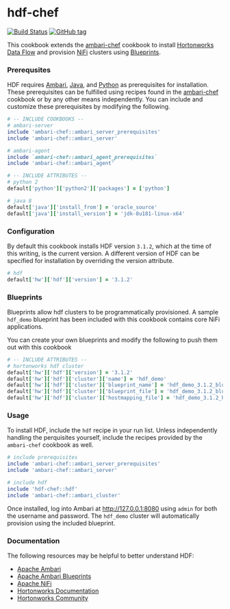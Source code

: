 # hdf-chef

[![Build Status](https://travis-ci.org/hansohn/hdf-chef.svg?branch=master)](https://travis-ci.org/hansohn/hdf-chef) [![GitHub tag](https://img.shields.io/github/tag/hansohn/hdf-chef.svg)](https://github.com/hansohn/hdf-chef)

This cookbook extends the [ambari-chef](https://github.com/hansohn/ambari-chef) cookbook to install [Hortonworks Data Flow](https://hortonworks.com/products/data-platforms/hdf/) and provision [NiFi](https://nifi.apache.org/) clusters using [Blueprints](https://cwiki.apache.org/confluence/display/AMBARI/Blueprints).

### Prerequsites

HDF requires [Ambari](https://ambari.apache.org/), [Java](http://www.oracle.com/technetwork/java/javase/downloads/index.html), and [Python](https://www.python.org/) as prerequisites for installation. These prerequisites can be fulfilled using recipes found in the [ambari-chef](https://github.com/hansohn/ambari-chef) cookbook or by any other means independently. You can include and customize these prerequisites by modifying the following.

```ruby
# -- INCLUDE COOKBOOKS --
# ambari-server
include 'ambari-chef::ambari_server_prerequisites'
include 'ambari-chef::ambari_server'

# ambari-agent
include `ambari-chef::ambari_agent_prerequisites`
include 'ambari-chef::ambari_agent'
```

```ruby
# -- INCLUDE ATTRIBUTES --
# python 2
default['python']['python2']['packages'] = ['python']

# java 8
default['java']['install_from'] = 'oracle_source'
default['java']['install_version'] = 'jdk-8u181-linux-x64'
```

### Configuration

By default this cookbook installs HDF version ```3.1.2```, which at the time of this writing, is the current version. A different version of HDF can be specified for installation by overriding the version attribute.

```ruby
# hdf
default['hw']['hdf']['version'] = '3.1.2'
```

### Blueprints

Blueprints allow hdf clusters to be programmatically provisioned. A sample `hdf_demo` blueprint has been included with this cookbook contains core NiFi applications.

You can create your own blueprints and modify the following to push them out with this cookbook

```ruby
# -- INCLUDE ATTRIBUTES --
# hortonworks hdf cluster
default['hw']['hdf']['version'] = '3.1.2'
default['hw']['hdf']['cluster']['name'] = 'hdf_demo'
default['hw']['hdf']['cluster']['blueprint_name'] = 'hdf_demo_3.1.2_blueprint'
default['hw']['hdf']['cluster']['blueprint_file'] = 'hdf_demo_3.1.2_blueprint.json'
default['hw']['hdf']['cluster']['hostmapping_file'] = 'hdf_demo_3.1.2_hostmapping.json'
```

### Usage

To install HDF, include the `hdf` recipe in your run list. Unless independently handling the perquisites yourself, include the recipes provided by the `ambari-chef` cookbook as well.

```ruby
# include prerequisites
include 'ambari-chef::ambari_server_prerequisites'
include 'ambari-chef::ambari_server'

# include hdf
include 'hdf-chef::hdf'
include 'ambari-chef::ambari_cluster'
```

Once installed, log into Ambari at http://127.0.0.1:8080 using `admin` for both the username and password. The `hdf_demo` cluster will automatically provision using the included blueprint.

### Documentation

The following resources may be helpful to better understand HDF:

- [Apache Ambari](https://ambari.apache.org/)
- [Apache Ambari Blueprints](https://cwiki.apache.org/confluence/display/AMBARI/Blueprints)
- [Apache NiFi](https://nifi.apache.org/)
- [Hortonworks Documentation](https://docs.hortonworks.com/index.html)
- [Hortonworks Community](https://community.hortonworks.com/answers/index.html)
